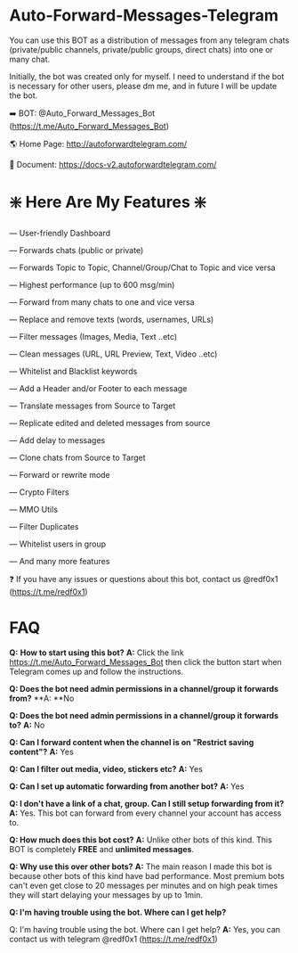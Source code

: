 # Auto-Forward-Messages-Telegram
You can use this BOT as a distribution of messages from any telegram chats (private/public channels, private/public groups, direct chats) into one or many chat.

Initially, the bot was created only for myself. I need to understand if the bot is necessary for other users, please dm me, and in future I will be update the bot.

➡️ BOT: @Auto_Forward_Messages_Bot (https://t.me/Auto_Forward_Messages_Bot)

🌎 Home Page: http://autoforwardtelegram.com/

📖 Document: https://docs-v2.autoforwardtelegram.com/

# ❇️ Here Are My Features ❇️
— User-friendly Dashboard

— Forwards chats (public or private)

— Forwards Topic to Topic, Channel/Group/Chat to Topic and vice versa

— Highest performance (up to 600 msg/min)

— Forward from many chats to one and vice versa

— Replace and remove texts (words, usernames, URLs)

— Filter messages (Images, Media, Text ..etc)

— Clean messages (URL, URL Preview, Text, Video ..etc)

— Whitelist and Blacklist keywords

— Add a Header and/or Footer to each message

— Translate messages from Source to Target

— Replicate edited and deleted messages from source

— Add delay to messages

— Clone chats from Source to Target

— Forward or rewrite mode

— Crypto Filters

— MMO Utils

— Filter Duplicates

— Whitelist users in group

— And many more features

❓ If you have any issues or questions about this bot, contact us @redf0x1 (https://t.me/redf0x1)

# FAQ
**Q:** **How to start using this bot?**
**A:** Click the link https://t.me/Auto_Forward_Messages_Bot then click the button start when Telegram comes up and follow the instructions.

**Q: Does the bot need admin permissions in a channel/group it forwards from?**
**A: **No

**Q: Does the bot need admin permissions in a channel/group it forwards to?**
**A:** No

**Q: Can I forward content when the channel is on "**Restrict saving content**"?**
**A:** Yes

**Q: Can I filter out media, video, stickers etc?**
**A:** Yes

**Q: Can I set up automatic forwarding from another bot?**
**A:** Yes

**Q: I don't have a link of a chat, group. Can I still setup forwarding from it?**
**A:** Yes. This bot can forward from every channel your account has access to.

**Q: How much does this bot cost?**
**A:** Unlike other bots of this kind. This BOT is completely **FREE** and **unlimited messages**.

**Q: Why use this over other bots?**
**A:** The main reason I made this bot is because other bots of this kind have bad performance. Most premium bots can't even get close to 20 messages per minutes and on high peak times they will start delaying your messages by up to 1min.

**Q: I'm having trouble using the bot. Where can I get help?**

Q: I'm having trouble using the bot. Where can I get help?
**A:** Yes, you can contact us with telegram @redf0x1 (https://t.me/redf0x1)
